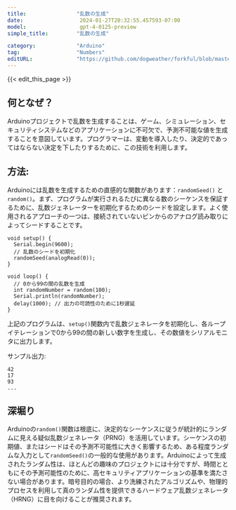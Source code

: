 ```yaml
---
title:                "乱数の生成"
date:                  2024-01-27T20:32:55.457593-07:00
model:                 gpt-4-0125-preview
simple_title:         "乱数の生成"

category:             "Arduino"
tag:                  "Numbers"
editURL:              "https://github.com/dogweather/forkful/blob/master/content/ja/arduino/generating-random-numbers.md"
---
```


{{< edit_this_page >}}

## 何となぜ？
Arduinoプロジェクトで乱数を生成することは、ゲーム、シミュレーション、セキュリティシステムなどのアプリケーションに不可欠で、予測不可能な値を生成することを意図しています。プログラマーは、変動を導入したり、決定的であってはならない決定を下したりするために、この技術を利用します。

## 方法:
Arduinoには乱数を生成するための直感的な関数があります：`randomSeed()` と `random()`。まず、プログラムが実行されるたびに異なる数のシーケンスを保証するために、乱数ジェネレーターを初期化するためのシードを設定します。よく使用されるアプローチの一つは、接続されていないピンからのアナログ読み取りによってシードすることです。

```Arduino
void setup() {
  Serial.begin(9600);
  // 乱数のシードを初期化
  randomSeed(analogRead(0));
}

void loop() {
  // 0から99の間の乱数を生成
  int randomNumber = random(100);
  Serial.println(randomNumber);
  delay(1000); // 出力の可読性のために1秒遅延
}
```

上記のプログラムは、`setup()`関数内で乱数ジェネレータを初期化し、各ループイテレーションで0から99の間の新しい数字を生成し、その数値をシリアルモニタに出力します。

サンプル出力:
```
42
17
93
...
```

## 深堀り
Arduinoの`random()`関数は根底に、決定的なシーケンスに従うが統計的にランダムに見える疑似乱数ジェネレータ（PRNG）を活用しています。シーケンスの初期値、またはシードはその予測不可能性に大きく影響するため、ある程度ランダムな入力として`randomSeed()`の一般的な使用があります。Arduinoによって生成されたランダム性は、ほとんどの趣味のプロジェクトには十分ですが、時間とともにその予測可能性のために、高セキュリティアプリケーションの基準を満たさない場合があります。暗号目的の場合、より洗練されたアルゴリズムや、物理的プロセスを利用して真のランダム性を提供できるハードウェア乱数ジェネレータ（HRNG）に目を向けることが推奨されます。
